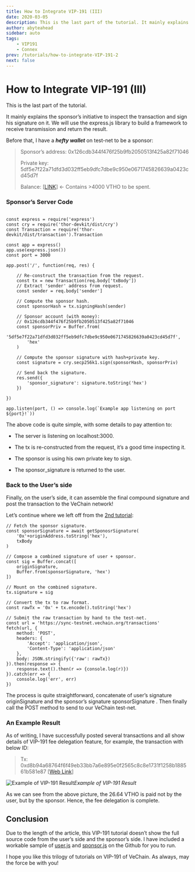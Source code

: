 ```yaml
---
title: How to Integrate VIP-191 (III)
date: 2020-03-05
description: This is the last part of the tutorial. It mainly explains the sponsor’s initiative to inspect the transaction and sign his signature on it. We will use the express.js library to build a framework to receive transmission and return the result.
author: abyteahead
sidebar: auto
tags:
    - VIP191
    - Connex
prev: /tutorials/how-to-integrate-VIP-191-2
next: false
---
```

# How to Integrate VIP-191 (III)

This is the last part of the tutorial.

It mainly explains the sponsor’s initiative to inspect the transaction and sign his signature on it. We will use the express.js library to build a framework to receive transmission and return the result.

Before that, I have a ***hefty wallet*** on test-net to be a sponsor:

> Sponsor’s address: 0x126cdb344f476f25b9fb2050513f425a82f71046
> 
> Private key: 5df5e7f22a71dfd3d032ff5eb9dfc7dbe9c950e0671745826639a0423cd45d7f
> 
> Balance: [[LINK](https://explore-testnet.vechain.org/accounts/0x126cdb344f476f25b9fb2050513f425a82f71046)] ← Contains >4000 VTHO to be spent.


### Sponsor’s Server Code

```

const express = require('express')
const cry = require('thor-devkit/dist/cry')
const Transaction = require('thor-devkit/dist/transaction').Transaction

const app = express()
app.use(express.json())
const port = 3000

app.post('/', function(req, res) {

    // Re-construct the transaction from the request.
    const tx = new Transaction(req.body['txBody'])
    // Extract 'sender' address from request.
    const sender = req.body['sender']

    // Compute the sponsor hash.
    const sponsorHash = tx.signingHash(sender)

    // Sponsor account (with money): 
    // 0x126cdb344f476f25b9fb2050513f425a82f71046
    const sponsorPriv = Buffer.from(
        '5df5e7f22a71dfd3d032ff5eb9dfc7dbe9c950e0671745826639a0423cd45d7f',
        'hex'
    )

    // Compute the sponsor signature with hash+private key.
    const signature = cry.secp256k1.sign(sponsorHash, sponsorPriv)

    // Send back the signature.
    res.send({
        'sponsor_signature': signature.toString('hex')
    })

})

app.listen(port, () => console.log(`Example app listening on port ${port}!`))
```


The above code is quite simple, with some details to pay attention to:

* The server is listening on localhost:3000.

* The tx is re-constructed from the request, it’s a good time inspecting it.

* The sponsor is using his own private key to sign.

* The sponsor_signature is returned to the user.

### Back to the User’s side

Finally, on the user’s side, it can assemble the final compound signature and post the transaction to the VeChain network!

Let’s continue where we left off from the [2nd tutorial](https://medium.com/@abyteahead/how-to-integrate-vip-191-ii-1b4e32d7960d):

```
// Fetch the sponsor signature.
const sponsorSignature = await getSponosrSignature(
    '0x'+originAddress.toString('hex'),
    txBody
)
    
// Compose a combined signature of user + sponsor.
const sig = Buffer.concat([
    originSignature,
    Buffer.from(sponsorSignature, 'hex')
])

// Mount on the combined signature.
tx.signature = sig

// Convert the tx to raw format.
const rawTx = '0x' + tx.encode().toString('hex')

// Submit the raw transaction by hand to the test-net.
const url = 'https://sync-testnet.vechain.org/transactions'
fetch(url, {
    method: 'POST',
    headers: {
        'Accept': 'application/json',
        'Content-Type': 'application/json'
    },
    body: JSON.stringify({'raw': rawTx})
}).then(response => {
    response.text().then(r => {console.log(r)})
}).catch(err => {
    console.log('err', err)
})
```


The process is quite straightforward, concatenate of user’s signature originSignature and the sponsor’s signature sponsorSignature . Then finally call the POST method to send to our VeChain test-net.

### An Example Result

As of writing, I have successfully posted several transactions and all show details of VIP-191 fee delegation feature, for example, the transaction with below ID:
> Tx: 0xd8b94a68764f6f49eb33bb7a6e895e0f2565c8c8e1731f1258b188561b581e87 [[Web Link](https://explore-testnet.vechain.org/transactions/0xd8b94a68764f6f49eb33bb7a6e895e0f2565c8c8e1731f1258b188561b581e87#info)]

![Example of VIP-191 Result](https://cdn-images-1.medium.com/max/3448/1*UzQOZILPS_Q7fC9whcbPXA.png)*Example of VIP-191 Result*

As we can see from the above picture, the 26.64 VTHO is paid not by the user, but by the sponsor. Hence, the fee delegation is complete.

## Conclusion

Due to the length of the article, this VIP-191 tutorial doesn’t show the full source code from the user’s side and the sponsor’s side. I have included a workable sample of [user.js](https://gist.github.com/laalaguer/1a7d9f9e0993c83ffcc84b766c3498ae) and [sponsor.js](https://gist.github.com/laalaguer/cbedc4591a13e5ef6b7e14eb1d1bcaf3) on the Github for you to run.

I hope you like this trilogy of tutorials on VIP-191 of VeChain. As always, may the force be with you!
